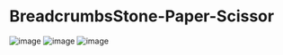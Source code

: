 # BreadcrumbsStone-Paper-Scissor


![image](https://github.com/user-attachments/assets/9e5b70b7-07cc-435a-a885-1965b7c98fa2)
![image](https://github.com/user-attachments/assets/1e1a0a51-eeac-4b33-a35d-c2784614c408)
![image](https://github.com/user-attachments/assets/cfddf2c3-1e60-44dd-90ba-66b20224383d)
